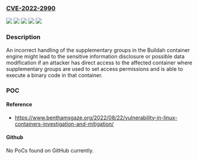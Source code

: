 ### [CVE-2022-2990](https://cve.mitre.org/cgi-bin/cvename.cgi?name=CVE-2022-2990)
![](https://img.shields.io/static/v1?label=Product&message=Red%20Hat%20Enterprise%20Linux%208&color=blue)
![](https://img.shields.io/static/v1?label=Product&message=Red%20Hat%20Enterprise%20Linux%209&color=blue)
![](https://img.shields.io/static/v1?label=Version&message=!%201%3A1.27.0-2.el9%20&color=brighgreen)
![](https://img.shields.io/static/v1?label=Version&message=!%208070020220929222448.39077419%20&color=brighgreen)
![](https://img.shields.io/static/v1?label=Vulnerability&message=Placement%20of%20User%20into%20Incorrect%20Group&color=brighgreen)

### Description

An incorrect handling of the supplementary groups in the Buildah container engine might lead to the sensitive information disclosure or possible data modification if an attacker has direct access to the affected container where supplementary groups are used to set access permissions and is able to execute a binary code in that container.

### POC

#### Reference
- https://www.benthamsgaze.org/2022/08/22/vulnerability-in-linux-containers-investigation-and-mitigation/

#### Github
No PoCs found on GitHub currently.

